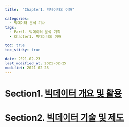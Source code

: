 ```yaml
---
title:  "Chapter1. 빅데이터의 이해"

categories: 
  - 빅데이터 분석 기사
tags: 
  - Part1. 빅데이터 분석 기획
  - Chapter1. 빅데이터의 이해

toc: true
toc_sticky: true

date: 2021-02-23
last_modified_at: 2021-02-25
modified: 2021-02-23
---
```


# Section1. [빅데이터 개요 및 활용]()
# Section2. [빅데이터 기술 및 제도]()